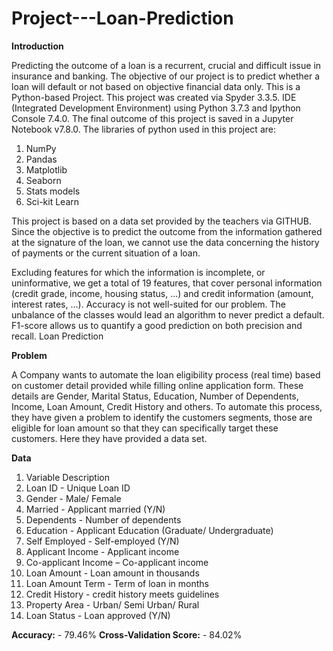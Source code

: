 # Project---Loan-Prediction
**Introduction**

Predicting the outcome of a loan is a recurrent, crucial and difficult issue in insurance and banking. The objective of our project is to predict whether a loan will default or not based on objective financial data only.
This is a Python-based Project. This project was created via Spyder 3.3.5. IDE (Integrated Development Environment) using Python 3.7.3 and Ipython Console 7.4.0. The final outcome of this project is saved in a Jupyter Notebook v7.8.0. The libraries of python used in this project are:
1. NumPy
2. Pandas
3. Matplotlib
4. Seaborn
5. Stats models
6. Sci-kit Learn

This project is based on a data set provided by the teachers via GITHUB.
Since the objective is to predict the outcome from the information gathered at the signature of the loan, we cannot use the data concerning the history of payments or the current situation of a loan.

Excluding features for which the information is incomplete, or uninformative, we get a total of 19 features, that cover personal information (credit grade, income, housing status, ...) and credit information (amount, interest rates, ...).
Accuracy is not well-suited for our problem. The unbalance of the classes would lead an algorithm to never predict a default. F1-score allows us to quantify a good prediction on both precision and recall.
Loan Prediction

**Problem**

A Company wants to automate the loan eligibility process (real time) based on customer detail provided while filling online application form. These details are Gender, Marital Status, Education, Number of Dependents, Income, Loan Amount, Credit History and others. To automate this process, they have given a problem to identify the customers segments, those are eligible for loan amount so that they can specifically target these customers. Here they have provided a data set.

**Data**

1. Variable Description
2. Loan ID - Unique Loan ID
3. Gender - Male/ Female
4. Married - Applicant married (Y/N)
5. Dependents - Number of dependents
6. Education - Applicant Education (Graduate/ Undergraduate)
7. Self Employed - Self-employed (Y/N)
8. Applicant Income - Applicant income
9. Co-applicant Income – Co-applicant income
10. Loan Amount - Loan amount in thousands
11. Loan Amount Term - Term of loan in months
12. Credit History - credit history meets guidelines
13. Property Area - Urban/ Semi Urban/ Rural
14. Loan Status - Loan approved (Y/N)


**Accuracy:** - 79.46%
**Cross-Validation Score:** - 84.02%
